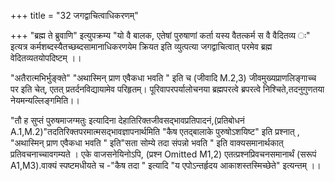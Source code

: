 +++
title = "32 जगद्वाचित्वाधिकरणम्"

+++
"ब्रह्म ते ब्रुवाणि" इत्युपक्रम्य "यो वै बालक, एतेषां पुरुषाणां कर्ता यस्य वैतत्कर्म स वै वैदितव्य ः" इत्यत्र कर्मशब्दस्यैतच्छब्दसामानाधिकरणयेम क्रियत इति व्युत्पत्या जगद्वाचित्वात् परमेव ब्रह्म वेदितव्यतयोपदिष्टम् ।।

"अतैरात्मभिर्भुङ्क्ते" "अथास्मिन् प्राण एवैकधा भवति " इति च (जीवादि M.2,3) जीवमुख्यप्राणलिङ्गाच्च पर इति चेत्, एतत् प्रतर्दनविद्यायामेव परिहृतम्। पूरिवापरपर्यालोचनया ब्रह्मपरत्वे ब्रपरत्वे निश्चिते,तदनुगुणतया नेयमन्यल्लिङ्गमिति।।

"तौ ह सुप्तं पुरुषमाजग्मतुः इत्यादिना देहातिरिक्तजीवसद्भावप्रतिपादनं,(प्रतिबोधनं A.1,M.2)"तदतिरिक्तपरमात्मसद्भावज्ञापनार्थमिति "कैष एतद्बालाके पुरुषोऽशयिष्ट" इति प्रश्नात् , "अथास्मिन् प्राण एवैकधा भवति " इति"सता सोम्ये तदा संपन्नो भवति " इति वाक्यसमानार्थकात् प्रतिवचनाच्चावगम्यते । एके वाजसनेयिनोऽपि, (प्रश्न Omitted M1,2) एतत्प्रश्नप्रिवचनसमानार्थं (सरूपं A1,M3).वाक्यं स्पष्टमधीयते च -"कैष तदा " इत्यादि "य एपोऽन्तर्हृदय आकाशस्तस्मिच्छेते" इत्यन्तम् ।।